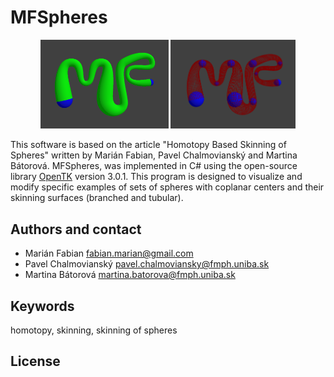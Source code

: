MFSpheres
=====================================
<p align="center">
<img src="https://github.com/marianfabian/MFSpheres/blob/master/logo.PNG" width="205">
<img src="https://github.com/marianfabian/MFSpheres/blob/master/logo2.PNG" width="200">
<p/>

This software is based on the article "Homotopy Based Skinning of Spheres" written by Marián Fabian, Pavel Chalmovianský and Martina Bátorová.
MFSpheres, was implemented in C# using the open-source library [OpenTK](https://opentk.net) version 3.0.1. This program is designed to visualize
and modify specific examples of sets of spheres with coplanar centers and their skinning surfaces (branched and tubular).

## Authors and contact
- Marián Fabian <fabian.marian@gmail.com>
- Pavel Chalmovianský <pavel.chalmoviansky@fmph.uniba.sk>
- Martina Bátorová <martina.batorova@fmph.uniba.sk>

## Keywords
homotopy, skinning, skinning of spheres

## License
